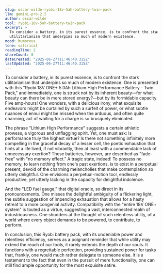 ```yaml
---
slug: oscar-wilde-ryobi-18v-5ah-battery-twin-pack
llm: gemini-pro-2.5
author: oscar-wilde
tool: ryobi-18v-5ah-battery-twin-pack
excerpt: >
  To consider a battery, in its purest essence, is to confront the stark
  utilitarianism that underpins so much of modern existence.
mood: humorous
tone: satirical
readingTime: 2
shareCount: 0
dateCreated: "2025-06-27T11:46:40.315Z"
lastUpdated: "2025-06-27T11:46:40.315Z"
---
```


To consider a battery, in its purest essence, is to confront the stark utilitarianism that underpins so much of modern existence. One is presented with this "Ryobi 18V ONE+ 5.0Ah Lithium High Performance Battery - Twin Pack," and immediately, one is struck not by its inherent beauty—for what beauty can there be in mere stored energy?—but by its formidable capacity. Five amp-hours! One wonders, with a delicious irony, what exquisite endeavors might be curtailed by such a surfeit of power, or what subtle nuances of ennui might be missed when the arduous, and often quite charming, act of waiting for a charge is so brusquely eliminated.

The phrase "Lithium High Performance" suggests a certain athletic prowess, a vigorous and unflagging spirit. Yet, one must ask: Is performance truly the highest virtue? Is there not something infinitely more compelling in the graceful decay of a lesser cell, the poetic exhaustion that hints at a life lived, if not vibrantly, then at least with a commendable lack of unnecessary exertion? These batteries, however, are described as "fade-free" with "no memory effect." A tragic state, indeed! To possess no memory, to learn nothing from one's past exertions, is to exist in a perpetual present, devoid of the charming melancholies that make contemplation so utterly delightful. One envisions a perpetual-motion tool, endlessly productive, yet utterly lacking in the capacity for delightful indolence.

And the "LED fuel gauge," that digital oracle, so direct in its pronouncements. One misses the delightful ambiguity of a flickering light, the subtle suggestion of impending exhaustion that allows for a hasty retreat to a more congenial activity. Compatibility with the "entire 18V ONE+ system" is touted as a virtue, suggesting a vast, interconnected realm of industriousness. One shudders at the thought of such relentless utility, of a world where every object demands to be powered, to contribute, to perform.

In conclusion, this Ryobi battery pack, with its undeniable power and relentless efficiency, serves as a poignant reminder that while utility may extend the reach of our tools, it rarely extends the depth of our souls. It functions with a regrettable perfection, providing sustained power for tasks that, frankly, one would much rather delegate to someone else. It is a testament to the fact that even in the pursuit of mere functionality, one can still find ample opportunity for the most exquisite satire.
